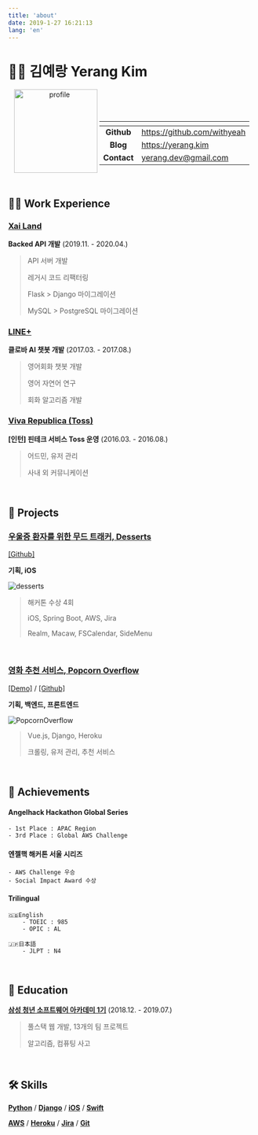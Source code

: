 ```yaml
---
title: 'about'
date: 2019-1-27 16:21:13
lang: 'en'
---
```

<link href="style.css" rel="stylesheet"></link>

<head>

  <meta property="og:title" content="Yerang Kim" />
  <meta property="og:type" content="article" />
  <meta property="og:url" content="https://yerang.kim/about" />
  <meta property="og:description" content="about yerang.kim" />
  <meta property="og:image" content="https://user-images.githubusercontent.com/45819975/108961652-ff0d7a00-76ba-11eb-8c36-6297eacda1a6.PNG" />


</head>

# 👩‍💻 김예랑 Yerang Kim


<div align="center">

<div style="display: inline-block"> 
    <img class="child" id="profile" src="https://user-images.githubusercontent.com/45819975/108961652-ff0d7a00-76ba-11eb-8c36-6297eacda1a6.PNG" alt="profile" width="170px"> 
</div>
<div style="display: inline-block">  
    
<table>
<thead>
  <tr>
    <th align="center"></th>
    <th></th>
  </tr>
</thead>
<tbody>
  <tr>
    <td align="center"><strong>Github</strong></td>
    <td><a href="https://github.com/withyeah">https://github.com/withyeah</a></td>
  </tr>
  <tr>
    <td align="center"><strong>Blog</strong></td>
    <td><a href="https://yerang.kim">https://yerang.kim</a></td>
  </tr>
  <tr>
    <td align="center"><strong>Contact</strong></td>
    <td><a href="mailto:yerang.dev@gmail.com">yerang.dev@gmail.com</a></td>
  </tr>
</tbody>
</table>

</div>

</div>

<br>

## 🏄‍♀️ Work Experience

<!-- 링크 연결 -->
### **<U>Xai Land</U>**

**Backed API 개발** (2019.11. - 2020.04.)

> API 서버 개발
>
> 레거시 코드 리팩터링
>
> Flask > Django 마이그레이션
>
> MySQL > PostgreSQL 마이그레이션

<!-- 링크 연결 -->
### **<U>LINE+</U>**

**클로바 AI 챗봇 개발** (2017.03. - 2017.08.)

> 영어회화 챗봇 개발
>
> 영어 자연어 연구
>
> 회화 알고리즘 개발


<!-- 링크 연결 -->
### **<U>Viva Republica (Toss)</U>**

**[인턴] 핀테크 서비스 Toss 운영** (2016.03. - 2016.08.)

> 어드민, 유저 관리
>
> 사내 외 커뮤니케이션

<br>

## 🎢 Projects

### **<U>우울증 환자를 위한 무드 트래커, Desserts</U>**

<U>[[Github]](https://github.com/weeside)</U>

**기획, iOS**

![desserts](https://user-images.githubusercontent.com/45819975/108950866-50f9d400-76aa-11eb-9669-2d9015db564b.png)

> 해커톤 수상 4회
>
> iOS, Spring Boot, AWS, Jira
> 
> Realm, Macaw, FSCalendar, SideMenu

<br>

### **<U>영화 추천 서비스, Popcorn Overflow</U>**

<U>[[Demo]](https://popcornoverflow2.herokuapp.com/movies/)</U> / 
<U>[[Github]](https://github.com/withyeah/PopcornOverflow)</U>

**기획, 백엔드, 프론트엔드**

![PopcornOverflow](https://user-images.githubusercontent.com/45819975/108952392-bb137880-76ac-11eb-9296-f3eb7e6645cf.png)

> Vue.js, Django, Heroku
> 
> 크롤링, 유저 관리, 추천 서비스


<br>

## 🥁 Achievements

#### Angelhack Hackathon Global Series
    - 1st Place : APAC Region
    - 3rd Place : Global AWS Challenge

<!-- <br>  -->

#### 엔젤핵 해커톤 서울 시리즈
    - AWS Challenge 우승
    - Social Impact Award 수상 

<!-- <br> -->

#### Trilingual
    🇬🇧English 
        - TOEIC : 985
        - OPIC : AL

    🇯🇵日本語
        - JLPT : N4

<br>


## 🚥 Education

**<U>[삼성 청년 소프트웨어 아카데미 1기](https://www.ssafy.com/ksp/jsp/swp/swpMain.jsp)</U>** (2018.12. - 2019.07.)

> 풀스택 웹 개발, 13개의 팀 프로젝트
>
> 알고리즘, 컴퓨팅 사고


<br> 

## 🛠 Skills

**<U>Python</U>** / **<U>Django</U>** / **<U>iOS</U>** / **<U>Swift</U>**

**<U>AWS</U>** / **<U>Heroku</U>** / **<U>Jira</U>** / **<U>Git</U>**
